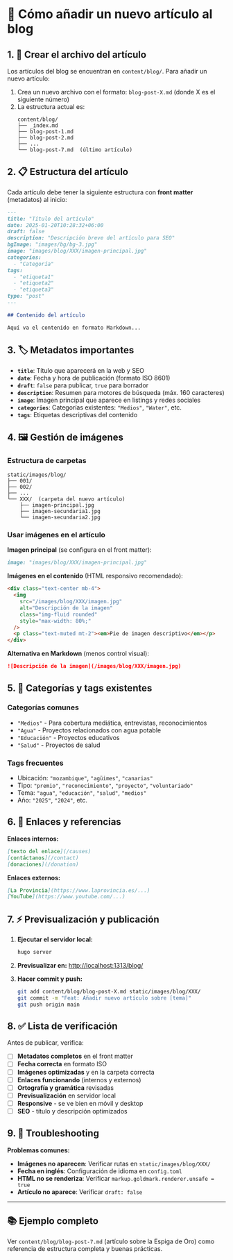 # 📝 Cómo añadir un nuevo artículo al blog

## 1. 📁 Crear el archivo del artículo

Los artículos del blog se encuentran en `content/blog/`. Para añadir un nuevo artículo:

1. Crea un nuevo archivo con el formato: `blog-post-X.md` (donde X es el siguiente número)
2. La estructura actual es:
   ```
   content/blog/
   ├── _index.md
   ├── blog-post-1.md
   ├── blog-post-2.md
   ├── ...
   └── blog-post-7.md  (último artículo)
   ```

## 2. 📋 Estructura del artículo

Cada artículo debe tener la siguiente estructura con **front matter** (metadatos) al inicio:

```markdown
---
title: "Título del artículo"
date: 2025-01-20T10:28:32+06:00
draft: false
description: "Descripción breve del artículo para SEO"
bgImage: "images/bg/bg-3.jpg"
image: "images/blog/XXX/imagen-principal.jpg"
categories:
  - "Categoría"
tags:
  - "etiqueta1"
  - "etiqueta2"
  - "etiqueta3"
type: "post"
---

## Contenido del artículo

Aquí va el contenido en formato Markdown...
```

## 3. 🏷️ Metadatos importantes

- **`title`**: Título que aparecerá en la web y SEO
- **`date`**: Fecha y hora de publicación (formato ISO 8601)
- **`draft`**: `false` para publicar, `true` para borrador
- **`description`**: Resumen para motores de búsqueda (máx. 160 caracteres)
- **`image`**: Imagen principal que aparece en listings y redes sociales
- **`categories`**: Categorías existentes: `"Medios"`, `"Water"`, etc.
- **`tags`**: Etiquetas descriptivas del contenido

## 4. 🖼️ Gestión de imágenes

### Estructura de carpetas

```
static/images/blog/
├── 001/
├── 002/
├── ...
└── XXX/  (carpeta del nuevo artículo)
    ├── imagen-principal.jpg
    ├── imagen-secundaria1.jpg
    └── imagen-secundaria2.jpg
```

### Usar imágenes en el artículo

**Imagen principal** (se configura en el front matter):

```markdown
image: "images/blog/XXX/imagen-principal.jpg"
```

**Imágenes en el contenido** (HTML responsivo recomendado):

```html
<div class="text-center mb-4">
  <img
    src="/images/blog/XXX/imagen.jpg"
    alt="Descripción de la imagen"
    class="img-fluid rounded"
    style="max-width: 80%;"
  />
  <p class="text-muted mt-2"><em>Pie de imagen descriptivo</em></p>
</div>
```

**Alternativa en Markdown** (menos control visual):

```markdown
![Descripción de la imagen](/images/blog/XXX/imagen.jpg)
```

## 5. 🎨 Categorías y tags existentes

### Categorías comunes

- `"Medios"` - Para cobertura mediática, entrevistas, reconocimientos
- `"Agua"` - Proyectos relacionados con agua potable
- `"Educación"` - Proyectos educativos
- `"Salud"` - Proyectos de salud

### Tags frecuentes

- Ubicación: `"mozambique"`, `"agüimes"`, `"canarias"`
- Tipo: `"premio"`, `"reconocimiento"`, `"proyecto"`, `"voluntariado"`
- Tema: `"agua"`, `"educación"`, `"salud"`, `"medios"`
- Año: `"2025"`, `"2024"`, etc.

## 6. 🔗 Enlaces y referencias

**Enlaces internos:**

```markdown
[texto del enlace](/causes)
[contáctanos](/contact)
[donaciones](/donation)
```

**Enlaces externos:**

```markdown
[La Provincia](https://www.laprovincia.es/...)
[YouTube](https://www.youtube.com/...)
```

## 7. ⚡ Previsualización y publicación

1. **Ejecutar el servidor local:**

   ```bash
   hugo server
   ```

2. **Previsualizar en:** <http://localhost:1313/blog/>

3. **Hacer commit y push:**

   ```bash
   git add content/blog/blog-post-X.md static/images/blog/XXX/
   git commit -m "Feat: Añadir nuevo artículo sobre [tema]"
   git push origin main
   ```

## 8. ✅ Lista de verificación

Antes de publicar, verifica:

- [ ] **Metadatos completos** en el front matter
- [ ] **Fecha correcta** en formato ISO
- [ ] **Imágenes optimizadas** y en la carpeta correcta
- [ ] **Enlaces funcionando** (internos y externos)
- [ ] **Ortografía y gramática** revisadas
- [ ] **Previsualización** en servidor local
- [ ] **Responsive** - se ve bien en móvil y desktop
- [ ] **SEO** - título y descripción optimizados

## 9. 🔧 Troubleshooting

**Problemas comunes:**

- **Imágenes no aparecen**: Verificar rutas en `static/images/blog/XXX/`
- **Fecha en inglés**: Configuración de idioma en `config.toml`
- **HTML no se renderiza**: Verificar `markup.goldmark.renderer.unsafe = true`
- **Artículo no aparece**: Verificar `draft: false`

---

## 📚 Ejemplo completo

Ver `content/blog/blog-post-7.md` (artículo sobre la Espiga de Oro) como referencia de estructura completa y buenas prácticas.
